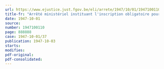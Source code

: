 ```yaml
---
url: https://www.ejustice.just.fgov.be/eli/arrete/1947/10/01/1947100110/justel
title-fr: "Arrêté ministériel instituant l'inscription obligatoire pour l'approvisionnement en beurre"
date: 1947-10-01
source:
number: 1947100110
page: 888888
case: 1947-10-01/37
publication: 1947-10-03
starts:
modifies:
pdf-original:
pdf-consolidated:
---
```


